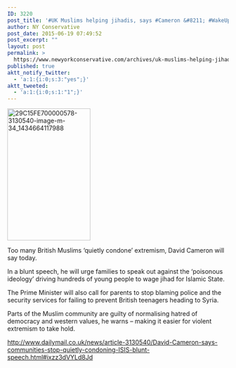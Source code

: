 ```yaml
---
ID: 3220
post_title: '#UK Muslims helping jihadis, says #Cameron &#8211; #WakeUpUK #CounterJihad'
author: NY Conservative
post_date: 2015-06-19 07:49:52
post_excerpt: ""
layout: post
permalink: >
  https://www.newyorkconservative.com/archives/uk-muslims-helping-jihadis-says-cameron-wakeupuk-counterjihad/
published: true
aktt_notify_twitter:
  - 'a:1:{i:0;s:3:"yes";}'
aktt_tweeted:
  - 'a:1:{i:0;s:1:"1";}'
---
```

<a href="https://www.newyorkconservative.com/wp-content/uploads/2015/06/29C15FE700000578-3130540-image-m-34_1434664117988.jpg"><img class="alignnone size-medium wp-image-3221" src="https://www.newyorkconservative.com/wp-content/uploads/2015/06/29C15FE700000578-3130540-image-m-34_1434664117988-189x300.jpg" alt="29C15FE700000578-3130540-image-m-34_1434664117988" width="189" height="300" /></a>
<p class="mol-para-with-font"><span id="ext-gen143">Too many British Muslims ‘quietly condone’ extremism, David Cameron will say today.</span></p>
<p class="mol-para-with-font"><span id="ext-gen142">In a blunt speech, he will urge families to speak out against the ‘poisonous ideology’ driving hundreds of young people to wage jihad for Islamic State.</span></p>
<p class="mol-para-with-font">The Prime Minister will also call for parents to stop blaming police and the security services for failing to prevent British teenagers heading to Syria.</p>
<p class="mol-para-with-font">Parts of the Muslim community are guilty of normalising hatred of democracy and western values, he warns – making it easier for violent extremism to take hold.</p>

<div><a href="http://www.dailymail.co.uk/news/article-3130540/David-Cameron-says-communities-stop-quietly-condoning-ISIS-blunt-speech.html#ixzz3dVYLd8Jd">http://www.dailymail.co.uk/news/article-3130540/David-Cameron-says-communities-stop-quietly-condoning-ISIS-blunt-speech.html#ixzz3dVYLd8Jd</a>

</div>
<div></div>
